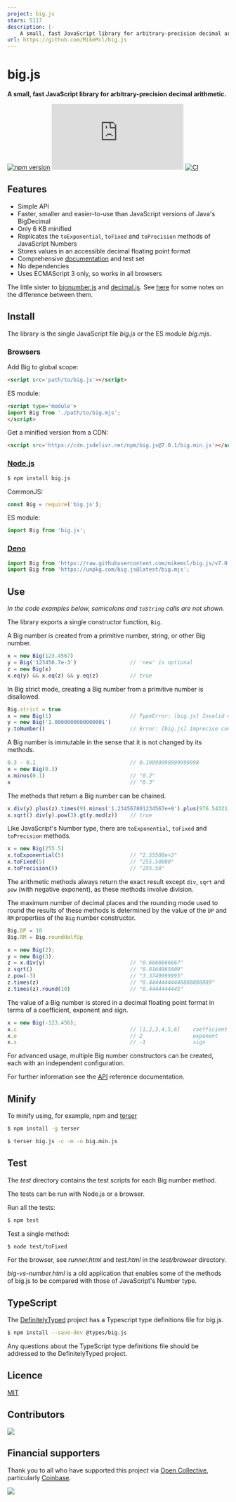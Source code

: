 ```yaml
---
project: big.js
stars: 5117
description: |-
    A small, fast JavaScript library for arbitrary-precision decimal arithmetic.
url: https://github.com/MikeMcl/big.js
---
```


# big.js

**A small, fast JavaScript library for arbitrary-precision decimal arithmetic.**

[![npm version](https://img.shields.io/npm/v/big.js.svg)](https://www.npmjs.com/package/big.js)
[![npm downloads](https://img.shields.io/npm/dw/big.js)](https://www.npmjs.com/package/big.js)
[![CI](https://github.com/MikeMcl/big.js/actions/workflows/ci.yml/badge.svg)](https://github.com/MikeMcl/big.js/actions/workflows/ci.yml)

## Features

- Simple API
- Faster, smaller and easier-to-use than JavaScript versions of Java's BigDecimal
- Only 6 KB minified
- Replicates the `toExponential`, `toFixed` and `toPrecision` methods of JavaScript Numbers
- Stores values in an accessible decimal floating point format
- Comprehensive [documentation](http://mikemcl.github.io/big.js/) and test set
- No dependencies
- Uses ECMAScript 3 only, so works in all browsers

The little sister to [bignumber.js](https://github.com/MikeMcl/bignumber.js/) and [decimal.js](https://github.com/MikeMcl/decimal.js/). See [here](https://github.com/MikeMcl/big.js/wiki) for some notes on the difference between them.

## Install

The library is the single JavaScript file *big.js* or the ES module *big.mjs*.

### Browsers

Add Big to global scope:

```html
<script src='path/to/big.js'></script>
```

ES module:

```html
<script type='module'>
import Big from './path/to/big.mjs';
</script>
```

Get a minified version from a CDN:

```html
<script src='https://cdn.jsdelivr.net/npm/big.js@7.0.1/big.min.js'></script>
```

### [Node.js](http://nodejs.org)

```bash
$ npm install big.js
```

CommonJS:

```javascript
const Big = require('big.js');
```

ES module:

```javascript
import Big from 'big.js';
```

### [Deno](https://deno.land/)

```javascript
import Big from 'https://raw.githubusercontent.com/mikemcl/big.js/v7.0.1/big.mjs';
import Big from 'https://unpkg.com/big.js@latest/big.mjs';
```

## Use

*In the code examples below, semicolons and `toString` calls are not shown.*

The library exports a single constructor function, `Big`.

A Big number is created from a primitive number, string, or other Big number.

```javascript
x = new Big(123.4567)
y = Big('123456.7e-3')                 // 'new' is optional
z = new Big(x)
x.eq(y) && x.eq(z) && y.eq(z)          // true
```

In Big strict mode, creating a Big number from a primitive number is disallowed.

```javascript
Big.strict = true
x = new Big(1)                         // TypeError: [big.js] Invalid number
y = new Big('1.0000000000000001')
y.toNumber()                           // Error: [big.js] Imprecise conversion
```

A Big number is immutable in the sense that it is not changed by its methods.

```javascript
0.3 - 0.1                              // 0.19999999999999998
x = new Big(0.3)
x.minus(0.1)                           // "0.2"
x                                      // "0.3"
```

The methods that return a Big number can be chained.

```javascript
x.div(y).plus(z).times(9).minus('1.234567801234567e+8').plus(976.54321).div('2598.11772')
x.sqrt().div(y).pow(3).gt(y.mod(z))    // true
```

Like JavaScript's Number type, there are `toExponential`, `toFixed` and `toPrecision` methods.

```javascript
x = new Big(255.5)
x.toExponential(5)                     // "2.55500e+2"
x.toFixed(5)                           // "255.50000"
x.toPrecision(5)                       // "255.50"
```

The arithmetic methods always return the exact result except `div`, `sqrt` and `pow`
(with negative exponent), as these methods involve division.

The maximum number of decimal places and the rounding mode used to round the results of these methods is determined by the value of the `DP` and `RM` properties of the `Big` number constructor.

```javascript
Big.DP = 10
Big.RM = Big.roundHalfUp

x = new Big(2);
y = new Big(3);
z = x.div(y)                           // "0.6666666667"
z.sqrt()                               // "0.8164965809"
z.pow(-3)                              // "3.3749999995"
z.times(z)                             // "0.44444444448888888889"
z.times(z).round(10)                   // "0.4444444445"
```

The value of a Big number is stored in a decimal floating point format in terms of a coefficient, exponent and sign.

```javascript
x = new Big(-123.456);
x.c                                    // [1,2,3,4,5,6]    coefficient (i.e. significand)
x.e                                    // 2                exponent
x.s                                    // -1               sign
```

For advanced usage, multiple Big number constructors can be created, each with an independent configuration.

For further information see the [API](http://mikemcl.github.io/big.js/) reference documentation.

## Minify

To minify using, for example, npm and [terser](https://github.com/terser/terser)

```bash
$ npm install -g terser
```

```bash
$ terser big.js -c -m -o big.min.js
```

## Test

The *test* directory contains the test scripts for each Big number method.

The tests can be run with Node.js or a browser.

Run all the tests:

```bash
$ npm test
```

Test a single method:

```bash
$ node test/toFixed
```

For the browser, see *runner.html* and *test.html* in the *test/browser* directory.

*big-vs-number.html* is a old application that enables some of the methods of big.js to be compared with those of JavaScript's Number type.

## TypeScript

The [DefinitelyTyped](https://github.com/borisyankov/DefinitelyTyped) project has a Typescript type definitions file for big.js.

```bash
$ npm install --save-dev @types/big.js
```

Any questions about the TypeScript type definitions file should be addressed to the DefinitelyTyped project.

## Licence

[MIT](LICENCE.md)

## Contributors

<a href="graphs/contributors"><img src="https://opencollective.com/bigjs/contributors.svg?width=890&button=false" /></a>

## Financial supporters

Thank you to all who have supported this project via [Open Collective](https://opencollective.com/bigjs), particularly [Coinbase](https://www.coinbase.com/).

<img src="https://opencollective.com/bigjs/sponsor/0/avatar.svg">

